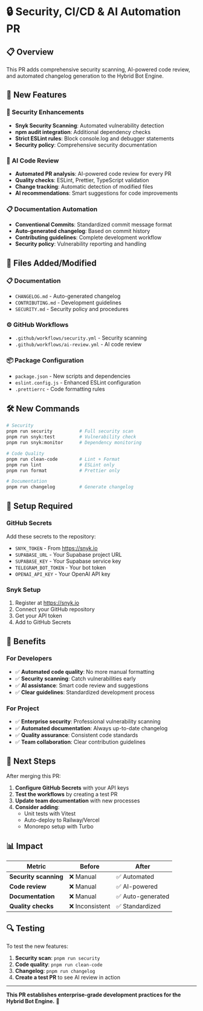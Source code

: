 # 🔒 Security, CI/CD & AI Automation PR

## 📋 Overview

This PR adds comprehensive security scanning, AI-powered code review, and automated changelog generation to the Hybrid Bot Engine.

## 🚀 New Features

### 🔐 Security Enhancements

- **Snyk Security Scanning**: Automated vulnerability detection
- **npm audit integration**: Additional dependency checks
- **Strict ESLint rules**: Block console.log and debugger statements
- **Security policy**: Comprehensive security documentation

### 🤖 AI Code Review

- **Automated PR analysis**: AI-powered code review for every PR
- **Quality checks**: ESLint, Prettier, TypeScript validation
- **Change tracking**: Automatic detection of modified files
- **AI recommendations**: Smart suggestions for code improvements

### 📋 Documentation Automation

- **Conventional Commits**: Standardized commit message format
- **Auto-generated changelog**: Based on commit history
- **Contributing guidelines**: Complete development workflow
- **Security policy**: Vulnerability reporting and handling

## 📁 Files Added/Modified

### 📋 Documentation
- `CHANGELOG.md` - Auto-generated changelog
- `CONTRIBUTING.md` - Development guidelines
- `SECURITY.md` - Security policy and procedures

### ⚙️ GitHub Workflows
- `.github/workflows/security.yml` - Security scanning
- `.github/workflows/ai-review.yml` - AI code review

### 📦 Package Configuration
- `package.json` - New scripts and dependencies
- `eslint.config.js` - Enhanced ESLint configuration
- `.prettierrc` - Code formatting rules

## 🛠 New Commands

```bash
# Security
pnpm run security          # Full security scan
pnpm run snyk:test         # Vulnerability check
pnpm run snyk:monitor      # Dependency monitoring

# Code Quality
pnpm run clean-code        # Lint + Format
pnpm run lint              # ESLint only
pnpm run format            # Prettier only

# Documentation
pnpm run changelog         # Generate changelog
```

## 🔧 Setup Required

### GitHub Secrets
Add these secrets to the repository:
- `SNYK_TOKEN` - From https://snyk.io
- `SUPABASE_URL` - Your Supabase project URL
- `SUPABASE_KEY` - Your Supabase service key
- `TELEGRAM_BOT_TOKEN` - Your bot token
- `OPENAI_API_KEY` - Your OpenAI API key

### Snyk Setup
1. Register at https://snyk.io
2. Connect your GitHub repository
3. Get your API token
4. Add to GitHub Secrets

## 🎯 Benefits

### For Developers
- ✅ **Automated code quality**: No more manual formatting
- ✅ **Security scanning**: Catch vulnerabilities early
- ✅ **AI assistance**: Smart code review and suggestions
- ✅ **Clear guidelines**: Standardized development process

### For Project
- ✅ **Enterprise security**: Professional vulnerability scanning
- ✅ **Automated documentation**: Always up-to-date changelog
- ✅ **Quality assurance**: Consistent code standards
- ✅ **Team collaboration**: Clear contribution guidelines

## 🚀 Next Steps

After merging this PR:

1. **Configure GitHub Secrets** with your API keys
2. **Test the workflows** by creating a test PR
3. **Update team documentation** with new processes
4. **Consider adding**:
   - Unit tests with Vitest
   - Auto-deploy to Railway/Vercel
   - Monorepo setup with Turbo

## 📊 Impact

| Metric | Before | After |
|--------|--------|-------|
| **Security scanning** | ❌ Manual | ✅ Automated |
| **Code review** | ❌ Manual | ✅ AI-powered |
| **Documentation** | ❌ Manual | ✅ Auto-generated |
| **Quality checks** | ❌ Inconsistent | ✅ Standardized |

## 🔍 Testing

To test the new features:

1. **Security scan**: `pnpm run security`
2. **Code quality**: `pnpm run clean-code`
3. **Changelog**: `pnpm run changelog`
4. **Create a test PR** to see AI review in action

---

**This PR establishes enterprise-grade development practices for the Hybrid Bot Engine.** 🚀 